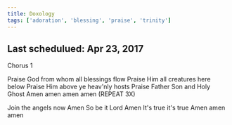 ```yaml
---
title: Doxology
tags: ['adoration', 'blessing', 'praise', 'trinity']
---
```


## Last schedulued: Apr 23, 2017          

Chorus 1

Praise God from whom all blessings flow
Praise Him all creatures here below
Praise Him above ye heav'nly hosts
Praise Father Son and Holy Ghost
Amen amen amen amen
(REPEAT 3X)

Join the angels now
Amen
So be it Lord
Amen
It's true it's true
Amen amen amen
